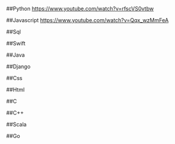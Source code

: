 ##Python
https://www.youtube.com/watch?v=rfscVS0vtbw

##Javascript
https://www.youtube.com/watch?v=Qqx_wzMmFeA

##Sql


##Swift


##Java


##Django


##Css


##Html


##C


##C++


##Scala


##Go
